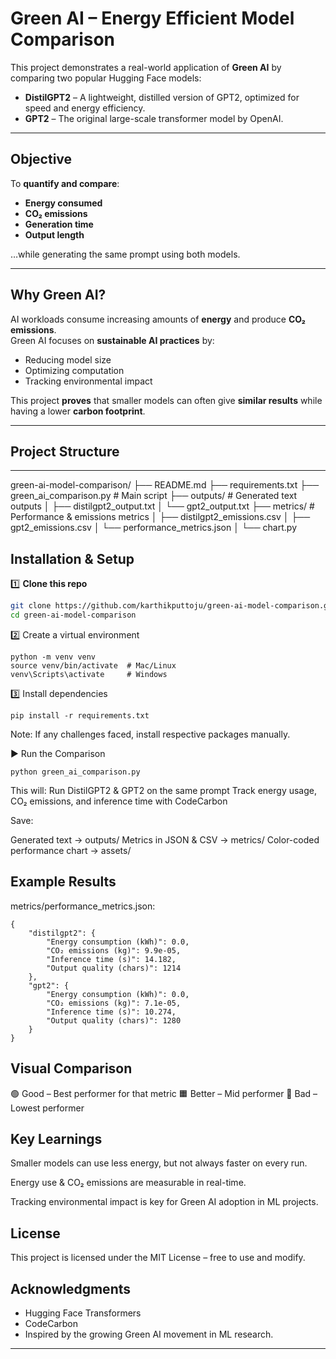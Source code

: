 # Green AI – Energy Efficient Model Comparison

This project demonstrates a real-world application of **Green AI** by comparing two popular Hugging Face models:

- **DistilGPT2** – A lightweight, distilled version of GPT2, optimized for speed and energy efficiency.  
- **GPT2** – The original large-scale transformer model by OpenAI.

---

## Objective

To **quantify and compare**:

- **Energy consumed**
- **CO₂ emissions**
- **Generation time**
- **Output length**

…while generating the same prompt using both models.

---

## Why Green AI?

AI workloads consume increasing amounts of **energy** and produce **CO₂ emissions**.  
Green AI focuses on **sustainable AI practices** by:

- Reducing model size
- Optimizing computation
- Tracking environmental impact

This project **proves** that smaller models can often give **similar results** while having a lower **carbon footprint**.

---

## Project Structure
---

green-ai-model-comparison/
├── README.md
├── requirements.txt
├── green_ai_comparison.py # Main script
├── outputs/ # Generated text outputs
│ ├── distilgpt2_output.txt
│ └── gpt2_output.txt
├── metrics/ # Performance & emissions metrics
│ ├── distilgpt2_emissions.csv
│ ├── gpt2_emissions.csv
│ └── performance_metrics.json
│ └── chart.py


##  Installation & Setup

1️⃣ **Clone this repo**
```bash
git clone https://github.com/karthikputtoju/green-ai-model-comparison.git
cd green-ai-model-comparison
```

2️⃣ Create a virtual environment
```
python -m venv venv
source venv/bin/activate  # Mac/Linux
venv\Scripts\activate     # Windows
```

3️⃣ Install dependencies
```
pip install -r requirements.txt

```
Note: If any challenges faced, install respective packages manually.

▶️ Run the Comparison
```
python green_ai_comparison.py

```
This will:
Run DistilGPT2 & GPT2 on the same prompt
Track energy usage, CO₂ emissions, and inference time with CodeCarbon

Save:

Generated text → outputs/
Metrics in JSON & CSV → metrics/
Color-coded performance chart → assets/

## Example Results
metrics/performance_metrics.json:
```
{
    "distilgpt2": {
        "Energy consumption (kWh)": 0.0,
        "CO₂ emissions (kg)": 9.9e-05,
        "Inference time (s)": 14.182,
        "Output quality (chars)": 1214
    },
    "gpt2": {
        "Energy consumption (kWh)": 0.0,
        "CO₂ emissions (kg)": 7.1e-05,
        "Inference time (s)": 10.274,
        "Output quality (chars)": 1280
    }
}
```

## Visual Comparison
🟢 Good – Best performer for that metric
🟧 Better – Mid performer
🔴 Bad – Lowest performer


## Key Learnings
Smaller models can use less energy, but not always faster on every run.

Energy use & CO₂ emissions are measurable in real-time.

Tracking environmental impact is key for Green AI adoption in ML projects.

## License
This project is licensed under the MIT License – free to use and modify.

## Acknowledgments
- Hugging Face Transformers
- CodeCarbon
- Inspired by the growing Green AI movement in ML research.

---
